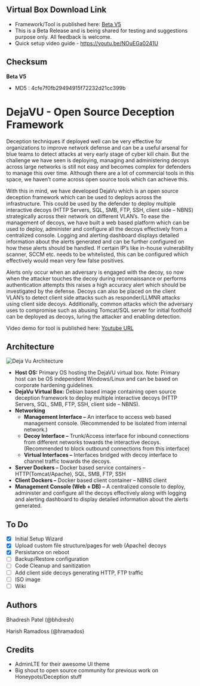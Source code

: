 
## Virtual Box Download Link
- Framework/Tool is published here: [Beta V5](https://drive.google.com/open?id=1DAxqipz6gmVBuULctmmuDAKLdmWXZQy-)
- This is a Beta Release and is being shared for testing and suggestions purpose only. All feedback is welcome.
- Quick setup video guide - https://youtu.be/NOuEGa0241U

## Checksum

**Beta V5**

 - MD5 : 4cfe7f0fb29494915f72232d21cc399b

# DejaVU - Open Source Deception Framework

Deception techniques if deployed well can be very effective for organizations to improve network defense and can be a useful arsenal for blue teams to detect attacks at very early stage of cyber kill chain. But the challenge we have seen is deploying, managing and administering decoys across large networks is still not easy and becomes complex for defenders to manage this over time. Although there are a lot of commercial tools in this space, we haven’t come across open source tools which can achieve this.

With this in mind, we have developed DejaVu which is an open source deception framework which can be used to deploys across the infrastructure. This could be used by the defender to deploy multiple interactive decoys (HTTP Servers, SQL, SMB, FTP, SSH, client side – NBNS) strategically across their network on different VLAN’s. To ease the management of decoys, we have built a web based platform which can be used to deploy, administer and configure all the decoys effectively from a centralized console. Logging and alerting dashboard displays detailed information about the alerts generated and can be further configured on how these alerts should be handled. If certain IP’s like in-house vulnerability scanner, SCCM etc. needs to be whitelisted, this can be configured which effectively would mean very few false positives.

Alerts only occur when an adversary is engaged with the decoy, so now when the attacker touches the decoy during reconnaissance or performs authentication attempts this raises a high accuracy alert which should be investigated by the defense. Decoys can also be placed on the client VLAN’s to detect client side attacks such as responder/LLMNR attacks using client side decoys. Additionally, common attacks which the adversary uses to compromise such as abusing Tomcat/SQL server for initial foothold can be deployed as decoys, luring the attacker and enabling detection.

Video demo for tool is published here: [Youtube URL](https://www.youtube.com/channel/UCXN2ueUF_gaahy1FW_OtKaw)

## Architecture
![Deja Vu Architecture](https://github.com/bhdresh/Dejavu/blob/master/DejaVu_Architecture.png)
 - **Host OS:** Primary OS hosting the DejaVU virtual box. Note: Primary   
   host can be OS independent Windows/Linux and can be based on      
   corporate hardening guidelines.
 - **DejaVu Virtual Box:** Debian based image containing open source deception framework to deploy multiple interactive decoys (HTTP Servers, SQL, SMB, FTP, SSH, client side – NBNS).
 - **Networking**
	 - **Management Interface –** An interface to access web based management console. (Recommended to be isolated from internal network.)
	 - **Decoy Interface –** Trunk/Access interface for inbound connections from different networks towards the interactive decoys. (Recommended to block outbound connections from this interface)
	 - **Virtual Interfaces –** Interfaces bridged with decoy interface to channel traffic towards the decoys. 
- **Server Dockers –** Docker based service containers – HTTP(Tomcat/Apache), SQL, SMB, FTP, SSH
- **Client Dockers –** Docker based client container – NBNS client
- **Management Console (Web + DB) –** A centralized console to deploy, administer and configure all the decoys effectively along with logging and alerting dashboard to display detailed information about the alerts generated.

## To Do
- [x] Initial Setup Wizard
- [x] Upload custom file structure/pages for web (Apache) decoys
- [x] Persistance on reboot
- [ ] Backup/Restore configuration
- [ ] Code Cleanup and sanitization
- [ ] Add client side decoys generating HTTP, FTP traffic
- [ ] ISO image   
- [ ] Wiki

## Authors
Bhadresh Patel (@bhdresh)

Harish Ramadoss (@hramados)

## Credits

 - AdminLTE for their awesome UI theme
 - Big shout to open source community for previous work on Honeypots/Deception stuff
 
